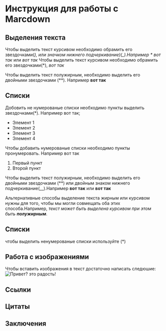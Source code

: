 # Инструкция для рaботы с Marcdown

## Выделения текста

Чтобы выделить текст курсивом необходимо обрамить его звездочками(*), или значком нижнего подчеркивание)(_).Например * вот так* или _вот так_
Чтобы выделить текст курсивом необходимо обрамить его звездочками(*), *вот так*

Чтобы выделить текст полужирным, необходимо выделить его двойными звездочками (**). Например **вот так**

## Списки

Добовить не нумерованые списки необходимо пункты выделить звездочками(*). Например вот так; 
* Элемент 1 
* Элемент 2 
* Элемент 3 
* Элемент 4

Чтобы добавить нумерованые списки необходимо пункты пронумеровать. Например вот так 
1. Первый пункт
2. Второй пункт 


Чтобы выделить текст полужирным, необходимо выделить его двойными звездочками (**) или двойным знаком нижнего подчеркивание(__).Например **вот так** или __вот так__

Альтернативные способы выделение текста жирным или курсивом нужны для того, чтобы мы могли совмещать оба этих способа.Например, _текст может быть выделена курсивом при этом быть **полужирным**_. 

## Списки 
чтобы выделить ненумерованые списки используйте (*)
## Работа с изображениями

Чтобы вставить изображения в текст достаточно написать следюшие:
![Привет? это радость!](radost.jpg)
## Ссылки

## Цитаты

## Заключения